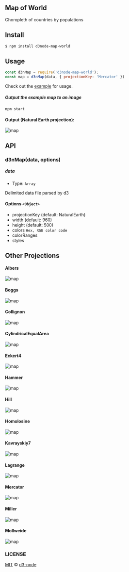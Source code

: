 ## Map of World 

Choropleth of countries by populations

## Install
```bash
$ npm install d3node-map-world
```

## Usage

```js
const d3nMap = require('d3node-map-world');
const map = d3nMap(data, { projectionKey: 'Mercator' })
```

Check out the [example](./example) for usage.

##### Output the example map to an image
```
npm start
```

#### Output (Natural Earth projection):
![map](./example/output-NaturalEarth.png)

## API

### d3nMap(data, options)

##### data

- Type: `Array`

Delimited data file parsed by d3

#### Options `<Object>`

- projectionKey (default: NaturalEarth)
- width (default: 960)
- height (default: 500)
- colors `Hex, RGB color code`
- colorRanges
- styles


## Other Projections
#### Albers
![map](./example/output-Albers.png)
#### Boggs
![map](./example/output-Boggs.png)
#### Collignon
![map](./example/output-Collignon.png)
#### CylindricalEqualArea
![map](./example/output-CylindricalEqualArea.png)
#### Eckert4
![map](./example/output-Eckert4.png)
#### Hammer
![map](./example/output-Hammer.png)
#### Hill
![map](./example/output-Hill.png)
#### Homolosine
![map](./example/output-Homolosine.png)
#### Kavrayskiy7
![map](./example/output-Kavrayskiy7.png)
#### Lagrange
![map](./example/output-Lagrange.png)
#### Mercator
![map](./example/output-Mercator.png)
#### Miller
![map](./example/output-Miller.png)
#### Mollweide
![map](./example/output-Mollweide.png)


### LICENSE

[MIT](LICENSE) &copy; [d3-node](https://github.com/d3-node)
